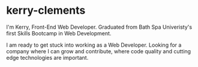 # kerry-clements
I'm Kerry, Front-End Web Developer. 
Graduated from Bath Spa Univeristy's first Skills Bootcamp in Web Development.

I am ready to get stuck into working as a Web Developer. Looking for a company where I can grow and contribute, where code quality and cutting edge technologies are important.
